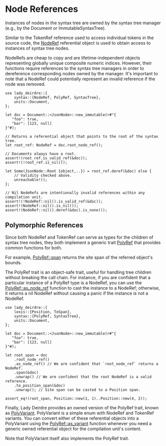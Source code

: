 <!------------------------------------------------------------------------------
  This file is part of "Lady Deirdre", a compiler front-end foundation
  technology.

  This work is proprietary software with source-available code.

  To copy, use, distribute, or contribute to this work, you must agree to
  the terms of the General License Agreement:

  https://github.com/Eliah-Lakhin/lady-deirdre/blob/master/EULA.md

  The agreement grants a Basic Commercial License, allowing you to use
  this work in non-commercial and limited commercial products with a total
  gross revenue cap. To remove this commercial limit for one of your
  products, you must acquire a Full Commercial License.

  If you contribute to the source code, documentation, or related materials,
  you must grant me an exclusive license to these contributions.
  Contributions are governed by the "Contributions" section of the General
  License Agreement.

  Copying the work in parts is strictly forbidden, except as permitted
  under the General License Agreement.

  If you do not or cannot agree to the terms of this Agreement,
  do not use this work.

  This work is provided "as is", without any warranties, express or implied,
  except where such disclaimers are legally invalid.

  Copyright (c) 2024 Ilya Lakhin (Илья Александрович Лахин).
  All rights reserved.
------------------------------------------------------------------------------->

# Node References

Instances of nodes in the syntax tree are owned by the syntax tree manager
(e.g., by the Document or ImmutableSyntaxTree).

Similar to the TokenRef reference used to access individual tokens in the source
code,
the [NodeRef](https://docs.rs/lady-deirdre/2.1.0/lady_deirdre/syntax/struct.NodeRef.html)
referential object is used to obtain access to instances of syntax tree nodes.

NodeRefs are cheap to copy and are lifetime-independent objects representing
globally unique composite numeric indices. However, their functions require
references to the syntax tree managers in order to dereference corresponding
nodes owned by the manager. It's important to note that a NodeRef could
potentially represent an invalid reference if the node was removed.

```rust,noplayground
use lady_deirdre::{
    syntax::{NodeRef, PolyRef, SyntaxTree},
    units::Document,
};

let doc = Document::<JsonNode>::new_immutable(r#"{
   "foo": true,
   "bar": [123, null]
}"#);

// Returns a referential object that points to the root of the syntax tree.
let root_ref: NodeRef = doc.root_node_ref();

// Documents always have a root.
assert!(root_ref.is_valid_ref(&doc));
assert!(!root_ref.is_nil());

let Some(JsonNode::Root {object,..}) = root_ref.deref(&doc) else {
    // Validity checked above.
    unreachable!();
};

// Nil NodeRefs are intentionally invalid references within any compilation unit.
assert!(!NodeRef::nil().is_valid_ref(&doc));
assert!(NodeRef::nil().is_nil());
assert!(NodeRef::nil().deref(&doc).is_none());
```

## Polymorphic References

Since both NodeRef and TokenRef can serve as types for the children of syntax
tree nodes, they both implement a generic
trait [PolyRef](https://docs.rs/lady-deirdre/2.1.0/lady_deirdre/syntax/trait.PolyRef.html)
that provides common functions for both.

For example,
[PolyRef::span](https://docs.rs/lady-deirdre/2.1.0/lady_deirdre/syntax/trait.PolyRef.html#tymethod.span)
returns the site span of the referred object's bounds.

The PolyRef trait is an object-safe trait, useful for handling tree children
without breaking the call chain. For instance, if you are confident that a
particular instance of a PolyRef type is a NodeRef, you can use
the [PolyRef::as_node_ref](https://docs.rs/lady-deirdre/2.1.0/lady_deirdre/syntax/trait.PolyRef.html#tymethod.as_node_ref)
function to cast the instance to a NodeRef; otherwise, it returns a nil NodeRef
without causing a panic if the instance is not a NodeRef.

```rust,noplayground
use lady_deirdre::{
    lexis::{Position, ToSpan},
    syntax::{PolyRef, SyntaxTree},
    units::Document,
};

let doc = Document::<JsonNode>::new_immutable(r#"{
   "foo": true,
   "bar": [123, null]
}"#);

let root_span = doc
    .root_node_ref()
    .as_node_ref() // We are confident that `root_node_ref` returns a NodeRef.
    .span(&doc)
    .unwrap() // We are confident that the root NodeRef is a valid reference.
    .to_position_span(&doc)
    .unwrap(); // Site span can be casted to a Position span.

assert_eq!(root_span, Position::new(1, 1)..Position::new(4, 2));
```

Finally, Lady Deirdre provides an owned version of the PolyRef trait, known
as [PolyVariant](https://docs.rs/lady-deirdre/2.1.0/lady_deirdre/syntax/enum.PolyVariant.html).
PolyVariant is a simple enum with NodeRef and TokenRef variants. You can convert
either of these referential objects into a PolyVariant using
the [PolyRef::as_variant](https://docs.rs/lady-deirdre/2.1.0/lady_deirdre/syntax/trait.PolyRef.html#tymethod.as_variant)
function whenever you need a generic owned referential object for the
compilation unit's content.

Note that PolyVariant itself also implements the PolyRef trait.
